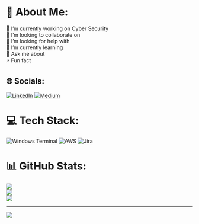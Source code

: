 # 💫 About Me:
🔭 I’m currently working on Cyber Security<br>👯 I’m looking to collaborate on<br>🤝 I’m looking for help with<br>🌱 I’m currently learning<br>💬 Ask me about<br>⚡ Fun fact


## 🌐 Socials:
[![LinkedIn](https://img.shields.io/badge/LinkedIn-%230077B5.svg?logo=linkedin&logoColor=white)](https://linkedin.com/in/https://www.linkedin.com/in/laisa-michelly/) [![Medium](https://img.shields.io/badge/Medium-12100E?logo=medium&logoColor=white)](https://medium.com/@https://medium.com/@lmichellyssg) 

# 💻 Tech Stack:
![Windows Terminal](https://img.shields.io/badge/Windows%20Terminal-%234D4D4D.svg?style=for-the-badge&logo=windows-terminal&logoColor=white) ![AWS](https://img.shields.io/badge/AWS-%23FF9900.svg?style=for-the-badge&logo=amazon-aws&logoColor=white) ![Jira](https://img.shields.io/badge/jira-%230A0FFF.svg?style=for-the-badge&logo=jira&logoColor=white)
# 📊 GitHub Stats:
![](https://github-readme-stats.vercel.app/api?username=laisamichelly&theme=vue-dark&hide_border=false&include_all_commits=true&count_private=true)<br/>
![](https://nirzak-streak-stats.vercel.app/?user=laisamichelly&theme=vue-dark&hide_border=false)<br/>
![](https://github-readme-stats.vercel.app/api/top-langs/?username=laisamichelly&theme=vue-dark&hide_border=false&include_all_commits=true&count_private=true&layout=compact)

---
[![](https://visitcount.itsvg.in/api?id=laisamichelly&icon=0&color=0)](https://visitcount.itsvg.in)

<!-- Proudly created with GPRM ( https://gprm.itsvg.in ) -->
